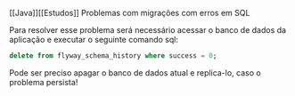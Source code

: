 [[Java]][[Estudos]]
Problemas com migrações com erros em SQL

Para resolver esse problema será necessário acessar o banco de dados da aplicação e executar o seguinte comando sql:

```sql
delete from flyway_schema_history where success = 0;
```

Pode ser preciso apagar o banco de dados atual e replica-lo, caso o problema persista!